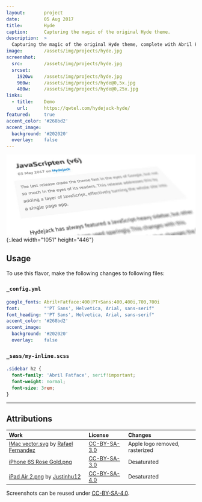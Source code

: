 ```yaml
---
layout:       project
date:         05 Aug 2017
title:        Hyde
caption:      Capturing the magic of the original Hyde theme.
description:  >
  Capturing the magic of the original Hyde theme, complete with Abril Fatface title font and PT Serif for regular text.
image:        /assets/img/projects/hyde.jpg
screenshot:
  src:        /assets/img/projects/hyde.jpg
  srcset:   
    1920w:    /assets/img/projects/hyde.jpg
    960w:     /assets/img/projects/hyde@0,5x.jpg
    480w:     /assets/img/projects/hyde@0,25x.jpg
links:
  - title:    Demo
    url:      https://qwtel.com/hydejack-hyde/
featured:     true
accent_color: '#268bd2'
accent_image:
  background: '#202020'
  overlay:    false
---
```


![Typeface](../assets/img/hyde-1.jpg){:.lead width="1051" height="446"}

## Usage
To use this flavor, make the following changes to following files:

### `_config.yml`

~~~yml
google_fonts: Abril+Fatface:400|PT+Sans:400,400i,700,700i
font:         "'PT Sans', Helvetica, Arial, sans-serif"
font_heading: "'PT Sans', Helvetica, Arial, sans-serif"
accent_color: '#268bd2'
accent_image:
  background: '#202020'
  overlay:    false
~~~

### `_sass/my-inline.scss`

~~~css
.sidebar h2 {
  font-family: 'Abril Fatface', serif!important;
  font-weight: normal;
  font-size: 3rem;
}
~~~

***

## Attributions

| Work                                                   | License        | Changes
|:-------------------------------------------------------|:---------------|:-
| [IMac vector.svg][11] by [Rafael Fernandez][12]        | [CC-BY-SA-3.0] | Apple logo removed, rasterized
| [iPhone 6S Rose Gold.png][21]                          | [CC-BY-SA-3.0] | Desaturated
| [iPad Air 2.png][31] by [Justinhu12][32]               | [CC-BY-SA-4.0] | Desaturated

Screenshots can be reused under [CC-BY-SA-4.0].

[11]: https://commons.wikimedia.org/wiki/File:IMac_vector.svg
[12]: https://commons.wikimedia.org/wiki/User:TheGoldenBox
[21]: https://commons.wikimedia.org/wiki/File:IPhone_6S_Rose_Gold.png
[31]: https://commons.wikimedia.org/wiki/File:IPad_Air_2.png
[32]: https://commons.wikimedia.org/wiki/User:Justinhu12

[CC-BY-SA-4.0]: https://creativecommons.org/licenses/by-sa/4.0/
[CC-BY-SA-3.0]: https://creativecommons.org/licenses/by-sa/3.0/

